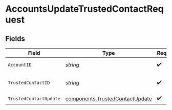 # AccountsUpdateTrustedContactRequest


## Fields

| Field                                                                              | Type                                                                               | Required                                                                           | Description                                                                        | Example                                                                            |
| ---------------------------------------------------------------------------------- | ---------------------------------------------------------------------------------- | ---------------------------------------------------------------------------------- | ---------------------------------------------------------------------------------- | ---------------------------------------------------------------------------------- |
| `AccountID`                                                                        | *string*                                                                           | :heavy_check_mark:                                                                 | The account id.                                                                    | 01HC3MAQ4DR9QN1V8MJ4CN1HMK                                                         |
| `TrustedContactID`                                                                 | *string*                                                                           | :heavy_check_mark:                                                                 | The trustedContact id.                                                             | 8096110d-fb55-4f9d-b883-b84f0b70d3ea                                               |
| `TrustedContactUpdate`                                                             | [components.TrustedContactUpdate](../../models/components/trustedcontactupdate.md) | :heavy_check_mark:                                                                 | N/A                                                                                |                                                                                    |